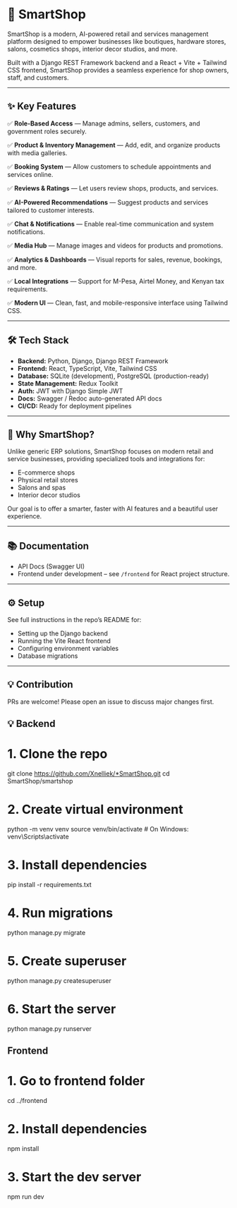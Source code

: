 # 🚀 SmartShop

SmartShop is a modern, AI-powered retail and services management platform designed to empower businesses like boutiques, hardware stores, salons, cosmetics shops, interior decor studios, and more.

Built with a Django REST Framework backend and a React + Vite + Tailwind CSS frontend, SmartShop provides a seamless experience for shop owners, staff, and customers.

---

## ✨ Key Features

✅ **Role-Based Access** — Manage admins, sellers, customers, and government roles securely.

✅ **Product & Inventory Management** — Add, edit, and organize products with media galleries.

✅ **Booking System** — Allow customers to schedule appointments and services online.

✅ **Reviews & Ratings** — Let users review shops, products, and services.

✅ **AI-Powered Recommendations** — Suggest products and services tailored to customer interests.

✅ **Chat & Notifications** — Enable real-time communication and system notifications.

✅ **Media Hub** — Manage images and videos for products and promotions.

✅ **Analytics & Dashboards** — Visual reports for sales, revenue, bookings, and more.

✅ **Local Integrations** — Support for M-Pesa, Airtel Money, and Kenyan tax requirements.

✅ **Modern UI** — Clean, fast, and mobile-responsive interface using Tailwind CSS.

---

## 🛠 Tech Stack

- **Backend:** Python, Django, Django REST Framework
- **Frontend:** React, TypeScript, Vite, Tailwind CSS
- **Database:** SQLite (development), PostgreSQL (production-ready)
- **State Management:** Redux Toolkit
- **Auth:** JWT with Django Simple JWT
- **Docs:** Swagger / Redoc auto-generated API docs
- **CI/CD:** Ready for deployment pipelines

---

## 🎯 Why SmartShop?

Unlike generic ERP solutions, SmartShop focuses on modern retail and service businesses, providing specialized tools and integrations for:

- E-commerce shops
- Physical retail stores
- Salons and spas
- Interior decor studios


Our goal is to offer a smarter, faster with AI features and a beautiful user experience.

---

## 📚 Documentation

- API Docs (Swagger UI)
- Frontend under development – see `/frontend` for React project structure.

---

## ⚙️ Setup

See full instructions in the repo’s README for:

- Setting up the Django backend
- Running the Vite React frontend
- Configuring environment variables
- Database migrations

---

## 💡 Contribution

PRs are welcome! Please open an issue to discuss major changes first.
## 💡 Backend
# 1. Clone the repo
git clone https://github.com/Xnelliek/*SmartShop.git
cd SmartShop/smartshop

# 2. Create virtual environment
python -m venv venv
source venv/bin/activate  # On Windows: venv\Scripts\activate

# 3. Install dependencies
pip install -r requirements.txt

# 4. Run migrations
python manage.py migrate

# 5. Create superuser
python manage.py createsuperuser

# 6. Start the server
python manage.py runserver

##  Frontend
# 1. Go to frontend folder
cd ../frontend

# 2. Install dependencies
npm install

# 3. Start the dev server
npm run dev


